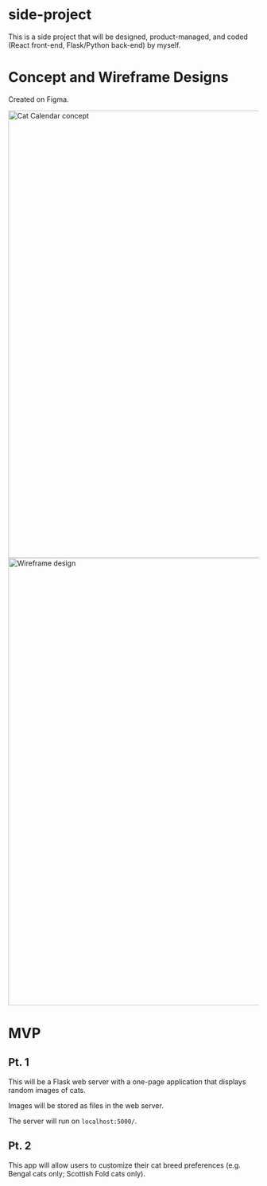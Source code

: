 # side-project
This is a side project that will be designed, product-managed, and coded (React front-end, Flask/Python back-end) by myself.

# Concept and Wireframe Designs
Created on Figma.

<img width="900" alt="Cat Calendar concept" src="https://user-images.githubusercontent.com/34948365/120042637-558e9b00-bfbf-11eb-96d0-e5e891f02fe8.png">
<img width="900" alt="Wireframe design" src="https://user-images.githubusercontent.com/34948365/120043542-ffbaf280-bfc0-11eb-8ea4-651f58cf7b59.png">


# MVP
## Pt. 1
This will be a Flask web server with a one-page application that displays random images of cats. 

Images will be stored as files in the web server.

The server will run on `localhost:5000/`.

## Pt. 2
This app will allow users to customize their cat breed preferences (e.g. Bengal cats only; Scottish Fold cats only).
